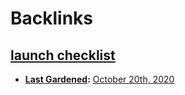 
# Backlinks
## [launch checklist](<launch checklist.md>)
- **[Last Gardened](<Last Gardened.md>):** [October 20th, 2020](<October 20th, 2020.md>)

